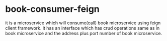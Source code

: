 # book-consumer-feign
it is a microservice which will consume(call) book microservice using feign client framework.
it has an interface which has crud operations same as in book microservice and the address plus port number of book microservice.

